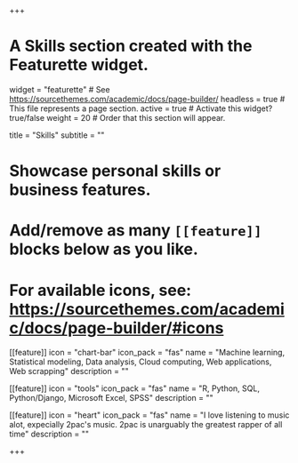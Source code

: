 +++
# A Skills section created with the Featurette widget.
widget = "featurette"  # See https://sourcethemes.com/academic/docs/page-builder/
headless = true  # This file represents a page section.
active = true  # Activate this widget? true/false
weight = 20  # Order that this section will appear.

title = "Skills"
subtitle = ""

# Showcase personal skills or business features.
# 
# Add/remove as many `[[feature]]` blocks below as you like.
# 
# For available icons, see: https://sourcethemes.com/academic/docs/page-builder/#icons

[[feature]]
  icon = "chart-bar"
  icon_pack = "fas"
  name = "Machine learning, Statistical modeling, Data analysis, Cloud computing, Web applications, Web scrapping"
  description = ""
  
[[feature]]
  icon = "tools"
  icon_pack = "fas"
  name = "R, Python, SQL, Python/Django, Microsoft Excel, SPSS"
  description = ""  
  
[[feature]]
  icon = "heart"
  icon_pack = "fas"
  name = "I love listening to music alot, expecially 2pac's music. 2pac is unarguably the greatest rapper of all time"
  description = ""

+++
